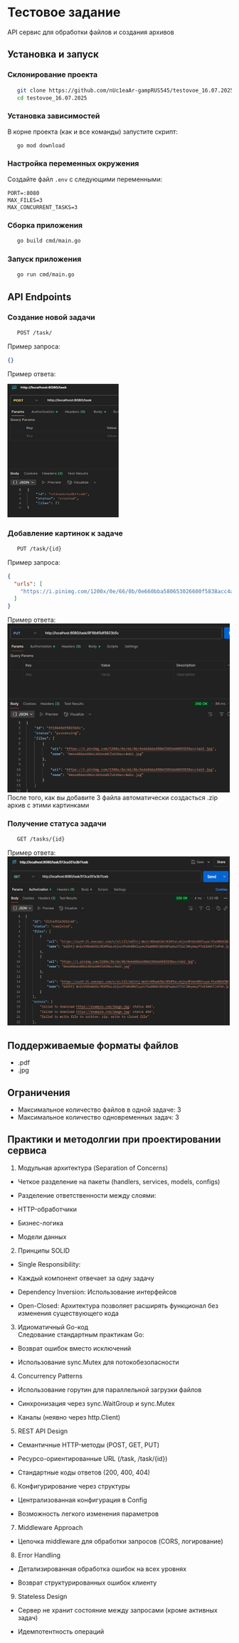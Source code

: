 # Тестовое задание

API сервис для обработки файлов и создания архивов

## Установка и запуск

### Склонирование проекта
```bash
   git clone https://github.com/nUc1eaAr-gampRUS545/testovoe_16.07.2025.git
   cd testovoe_16.07.2025
```

### Установка зависимостей
В корне проекта (как и все команды) запустите скрипт:
```bash
   go mod download
```

### Настройка переменных окружения
Создайте файл `.env` с следующими переменными:
```
PORT=:8080
MAX_FILES=3
MAX_CONCURRENT_TASKS=3
```
### Сборка приложения 
```bash
   go build cmd/main.go
```
### Запуск приложения
```bash
   go run cmd/main.go
```

## API Endpoints

### Создание новой задачи
```bash
   POST /task/
```
Пример запроса:
```json
{}
```
Пример ответа:

<img alt="img.png" height="300" src="img.png" title="Рисунок 1." width="250"/>

### Добавление картинок к задаче
```bash
   PUT /task/{id}
```
Пример запроса:
```json
{
  "urls": [
    "https://i.pinimg.com/1200x/0e/66/0b/0e660bba580653026600f5838acc4ab2.jpg"
  ]
}
```
Пример ответа:  
<img alt="img_2.png" height="380" src="img_2.png" width="500"/>  
После того, как вы добавите 3 файла автоматически создасться .zip архив с этими картинками  
### Получение статуса задачи
```bash
   GET /tasks/{id}
```
Пример ответа:  
<img alt="img_1.png" height="380" src="img_1.png" width="500"/>  
## Поддерживаемые форматы файлов
- .pdf
- .jpg

## Ограничения
- Максимальное количество файлов в одной задаче: 3
- Максимальное количество одновременных задач: 3

## Практики и методолгии при проектировании сервиса

1. Модульная архитектура (Separation of Concerns)
- Четкое разделение на пакеты (handlers, services, models, configs)
- Разделение ответственности между слоями:

- HTTP-обработчики

- Бизнес-логика

- Модели данных

2. Принципы SOLID
- Single Responsibility: 
- Каждый компонент отвечает за одну задачу

- Dependency Inversion: Использование интерфейсов

- Open-Closed: Архитектура позволяет расширять функционал без изменения существующего кода

3. Идиоматичный Go-код  
Следование стандартным практикам Go:

- Возврат ошибок вместо исключений

- Использование sync.Mutex для потокобезопасности

4. Concurrency Patterns
- Использование горутин для параллельной загрузки файлов

- Синхронизация через sync.WaitGroup и sync.Mutex

- Каналы (неявно через http.Client)

5. REST API Design
- Семантичные HTTP-методы (POST, GET, PUT)

- Ресурсо-ориентированные URL (/task, /task/{id})

- Стандартные коды ответов (200, 400, 404)

6. Конфигурирование через структуры
- Централизованная конфигурация в Config

- Возможность легкого изменения параметров

7. Middleware Approach
- Цепочка middleware для обработки запросов (CORS, логирование)

8. Error Handling
- Детализированная обработка ошибок на всех уровнях

- Возврат структурированных ошибок клиенту

9. Stateless Design
- Сервер не хранит состояние между запросами (кроме активных задач)

- Идемпотентность операций
